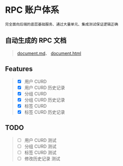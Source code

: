 # RPC 账户体系

    完全面向后端的底层基础服务、通过大量单元、集成测试保证逻辑正确

## 自动生成的 RPC 文档 

> [document.md](./standard/document.md)、
> [document.html](./standard/document.html) 

## Features

> * [x] 用户 CURD
> * [x] 用户 CURD 历史记录
> * [x] 分组 CURD
> * [x] 分组 CURD 历史记录
> * [x] 标签 CURD
> * [x] 标签 CURD 历史记录

## TODO

> * [ ] 用户 CURD 测试
> * [ ] 分组 CURD 测试
> * [ ] 标签 CURD 测试
> * [ ] 修改历史记录 测试
